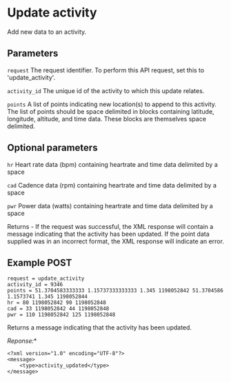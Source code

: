Update activity
====

Add new data to an activity.

Parameters
---

`request`
The request identifier. To perform this API request, set this to 'update_activity'.

`activity_id`
The unique id of the activity to which this update relates.

`points`
A list of points indicating new location(s) to append to this activity. The list of points should be space delimited in blocks containing latitude, longitude, altitude, and time data. These blocks are themselves space delimited.

Optional parameters
---
`hr`
Heart rate data (bpm) containing heartrate and time data delimited by a space

`cad`
Cadence data (rpm) containing heartrate and time data delimited by a space

`pwr`
Power data (watts) containing heartrate and time data delimited by a space

Returns - If the request was successful, the XML response will contain a message indicating that the activity has been updated. If the point data supplied was in an incorrect format, the XML response will indicate an error.

Example POST
---
```
request = update_activity
activity_id = 9346
points = 51.3704583333333 1.15737333333333 1.345 1198052842 51.3704586 
1.1573741 1.345 1198052844
hr = 80 1198052842 90 1198052848
cad = 33 1198052842 44 1198052848
pwr = 110 1198052842 125 1198052848
```

Returns a message indicating that the activity has been updated.

*Reponse:**
```
<?xml version="1.0" encoding="UTF-8"?>
<message>
	<type>activity_updated</type>
</message>
```
